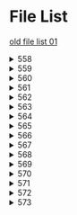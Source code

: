 # File List

[old file list 01](https://ponapon280.github.io/5chSummary/README_old_01.html)
<details>
<summary>558</summary>

- [sum](https://ponapon280.github.io/5chSummary/558/sum.html)
- [mod](https://ponapon280.github.io/5chSummary/558/mod.html)
- [url](https://ponapon280.github.io/5chSummary/558/url.html)

> sum_prefiles
>
>  - [sum_1](https://ponapon280.github.io/5chSummary/558/sum_prefiles/sum_1.html)
>  - [sum_2](https://ponapon280.github.io/5chSummary/558/sum_prefiles/sum_2.html)
>  - [sum_3](https://ponapon280.github.io/5chSummary/558/sum_prefiles/sum_3.html)
>  - [sum_4](https://ponapon280.github.io/5chSummary/558/sum_prefiles/sum_4.html)
>  - [sum_5](https://ponapon280.github.io/5chSummary/558/sum_prefiles/sum_5.html)

> mod_prefiles
>
>  - [mod_1](https://ponapon280.github.io/5chSummary/558/mod_prefiles/mod_1.html)
>  - [mod_2](https://ponapon280.github.io/5chSummary/558/mod_prefiles/mod_2.html)
>  - [mod_3](https://ponapon280.github.io/5chSummary/558/mod_prefiles/mod_3.html)
>  - [mod_4](https://ponapon280.github.io/5chSummary/558/mod_prefiles/mod_4.html)
>  - [mod_5](https://ponapon280.github.io/5chSummary/558/mod_prefiles/mod_5.html)
</details>

<details>
<summary>559</summary>

- [sum](https://ponapon280.github.io/5chSummary/559/sum.html)
- [mod](https://ponapon280.github.io/5chSummary/559/mod.html)
- [url](https://ponapon280.github.io/5chSummary/559/url.html)

> sum_prefiles
>
>  - [sum_1](https://ponapon280.github.io/5chSummary/559/sum_prefiles/sum_1.html)
>  - [sum_2](https://ponapon280.github.io/5chSummary/559/sum_prefiles/sum_2.html)
>  - [sum_3](https://ponapon280.github.io/5chSummary/559/sum_prefiles/sum_3.html)
>  - [sum_4](https://ponapon280.github.io/5chSummary/559/sum_prefiles/sum_4.html)
>  - [sum_5](https://ponapon280.github.io/5chSummary/559/sum_prefiles/sum_5.html)

> mod_prefiles
>
>  - [mod_1](https://ponapon280.github.io/5chSummary/559/mod_prefiles/mod_1.html)
>  - [mod_2](https://ponapon280.github.io/5chSummary/559/mod_prefiles/mod_2.html)
>  - [mod_3](https://ponapon280.github.io/5chSummary/559/mod_prefiles/mod_3.html)
>  - [mod_4](https://ponapon280.github.io/5chSummary/559/mod_prefiles/mod_4.html)
>  - [mod_5](https://ponapon280.github.io/5chSummary/559/mod_prefiles/mod_5.html)
</details>

<details>
<summary>560</summary>

- [sum](https://ponapon280.github.io/5chSummary/560/sum.html)
- [mod](https://ponapon280.github.io/5chSummary/560/mod.html)
- [url](https://ponapon280.github.io/5chSummary/560/url.html)

> sum_prefiles
>
>  - [sum_1](https://ponapon280.github.io/5chSummary/560/sum_prefiles/sum_1.html)
>  - [sum_2](https://ponapon280.github.io/5chSummary/560/sum_prefiles/sum_2.html)
>  - [sum_3](https://ponapon280.github.io/5chSummary/560/sum_prefiles/sum_3.html)
>  - [sum_4](https://ponapon280.github.io/5chSummary/560/sum_prefiles/sum_4.html)
>  - [sum_5](https://ponapon280.github.io/5chSummary/560/sum_prefiles/sum_5.html)

> mod_prefiles
>
>  - [mod_1](https://ponapon280.github.io/5chSummary/560/mod_prefiles/mod_1.html)
>  - [mod_2](https://ponapon280.github.io/5chSummary/560/mod_prefiles/mod_2.html)
>  - [mod_3](https://ponapon280.github.io/5chSummary/560/mod_prefiles/mod_3.html)
>  - [mod_4](https://ponapon280.github.io/5chSummary/560/mod_prefiles/mod_4.html)
>  - [mod_5](https://ponapon280.github.io/5chSummary/560/mod_prefiles/mod_5.html)
</details>

<details>
<summary>561</summary>

- [sum](https://ponapon280.github.io/5chSummary/561/sum.html)
- [mod](https://ponapon280.github.io/5chSummary/561/mod.html)
- [url](https://ponapon280.github.io/5chSummary/561/url.html)

> sum_prefiles
>
>  - [sum_1](https://ponapon280.github.io/5chSummary/561/sum_prefiles/sum_1.html)
>  - [sum_2](https://ponapon280.github.io/5chSummary/561/sum_prefiles/sum_2.html)
>  - [sum_3](https://ponapon280.github.io/5chSummary/561/sum_prefiles/sum_3.html)
>  - [sum_4](https://ponapon280.github.io/5chSummary/561/sum_prefiles/sum_4.html)
>  - [sum_5](https://ponapon280.github.io/5chSummary/561/sum_prefiles/sum_5.html)

> mod_prefiles
>
>  - [mod_1](https://ponapon280.github.io/5chSummary/561/mod_prefiles/mod_1.html)
>  - [mod_2](https://ponapon280.github.io/5chSummary/561/mod_prefiles/mod_2.html)
>  - [mod_3](https://ponapon280.github.io/5chSummary/561/mod_prefiles/mod_3.html)
>  - [mod_4](https://ponapon280.github.io/5chSummary/561/mod_prefiles/mod_4.html)
>  - [mod_5](https://ponapon280.github.io/5chSummary/561/mod_prefiles/mod_5.html)
</details>

<details>
<summary>562</summary>

- [sum](https://ponapon280.github.io/5chSummary/562/sum.html)
- [mod](https://ponapon280.github.io/5chSummary/562/mod.html)
- [url](https://ponapon280.github.io/5chSummary/562/url.html)

> sum_prefiles
>
>  - [sum_1](https://ponapon280.github.io/5chSummary/562/sum_prefiles/sum_1.html)
>  - [sum_2](https://ponapon280.github.io/5chSummary/562/sum_prefiles/sum_2.html)
>  - [sum_3](https://ponapon280.github.io/5chSummary/562/sum_prefiles/sum_3.html)
>  - [sum_4](https://ponapon280.github.io/5chSummary/562/sum_prefiles/sum_4.html)
>  - [sum_5](https://ponapon280.github.io/5chSummary/562/sum_prefiles/sum_5.html)

> mod_prefiles
>
>  - [mod_1](https://ponapon280.github.io/5chSummary/562/mod_prefiles/mod_1.html)
>  - [mod_2](https://ponapon280.github.io/5chSummary/562/mod_prefiles/mod_2.html)
>  - [mod_3](https://ponapon280.github.io/5chSummary/562/mod_prefiles/mod_3.html)
>  - [mod_4](https://ponapon280.github.io/5chSummary/562/mod_prefiles/mod_4.html)
>  - [mod_5](https://ponapon280.github.io/5chSummary/562/mod_prefiles/mod_5.html)
</details>

<details>
<summary>563</summary>

- [sum](https://ponapon280.github.io/5chSummary/563/sum.html)
- [mod](https://ponapon280.github.io/5chSummary/563/mod.html)
- [url](https://ponapon280.github.io/5chSummary/563/url.html)

> sum_prefiles
>
>  - [sum_1](https://ponapon280.github.io/5chSummary/563/sum_prefiles/sum_1.html)
>  - [sum_2](https://ponapon280.github.io/5chSummary/563/sum_prefiles/sum_2.html)
>  - [sum_3](https://ponapon280.github.io/5chSummary/563/sum_prefiles/sum_3.html)
>  - [sum_4](https://ponapon280.github.io/5chSummary/563/sum_prefiles/sum_4.html)
>  - [sum_5](https://ponapon280.github.io/5chSummary/563/sum_prefiles/sum_5.html)

> mod_prefiles
>
>  - [mod_1](https://ponapon280.github.io/5chSummary/563/mod_prefiles/mod_1.html)
>  - [mod_2](https://ponapon280.github.io/5chSummary/563/mod_prefiles/mod_2.html)
>  - [mod_3](https://ponapon280.github.io/5chSummary/563/mod_prefiles/mod_3.html)
>  - [mod_4](https://ponapon280.github.io/5chSummary/563/mod_prefiles/mod_4.html)
>  - [mod_5](https://ponapon280.github.io/5chSummary/563/mod_prefiles/mod_5.html)
</details>

<details>
<summary>564</summary>

- [sum](https://ponapon280.github.io/5chSummary/564/sum.html)
- [mod](https://ponapon280.github.io/5chSummary/564/mod.html)
- [url](https://ponapon280.github.io/5chSummary/564/url.html)

> sum_prefiles
>
>  - [sum_1](https://ponapon280.github.io/5chSummary/564/sum_prefiles/sum_1.html)
>  - [sum_2](https://ponapon280.github.io/5chSummary/564/sum_prefiles/sum_2.html)
>  - [sum_3](https://ponapon280.github.io/5chSummary/564/sum_prefiles/sum_3.html)
>  - [sum_4](https://ponapon280.github.io/5chSummary/564/sum_prefiles/sum_4.html)
>  - [sum_5](https://ponapon280.github.io/5chSummary/564/sum_prefiles/sum_5.html)

> mod_prefiles
>
>  - [mod_1](https://ponapon280.github.io/5chSummary/564/mod_prefiles/mod_1.html)
>  - [mod_2](https://ponapon280.github.io/5chSummary/564/mod_prefiles/mod_2.html)
>  - [mod_3](https://ponapon280.github.io/5chSummary/564/mod_prefiles/mod_3.html)
>  - [mod_4](https://ponapon280.github.io/5chSummary/564/mod_prefiles/mod_4.html)
>  - [mod_5](https://ponapon280.github.io/5chSummary/564/mod_prefiles/mod_5.html)
</details>

<details>
<summary>565</summary>

- [sum](https://ponapon280.github.io/5chSummary/565/sum.html)
- [mod](https://ponapon280.github.io/5chSummary/565/mod.html)
- [url](https://ponapon280.github.io/5chSummary/565/url.html)

> sum_prefiles
>
>  - [sum_1](https://ponapon280.github.io/5chSummary/565/sum_prefiles/sum_1.html)
>  - [sum_2](https://ponapon280.github.io/5chSummary/565/sum_prefiles/sum_2.html)
>  - [sum_3](https://ponapon280.github.io/5chSummary/565/sum_prefiles/sum_3.html)
>  - [sum_4](https://ponapon280.github.io/5chSummary/565/sum_prefiles/sum_4.html)
>  - [sum_5](https://ponapon280.github.io/5chSummary/565/sum_prefiles/sum_5.html)

> mod_prefiles
>
>  - [mod_1](https://ponapon280.github.io/5chSummary/565/mod_prefiles/mod_1.html)
>  - [mod_2](https://ponapon280.github.io/5chSummary/565/mod_prefiles/mod_2.html)
>  - [mod_3](https://ponapon280.github.io/5chSummary/565/mod_prefiles/mod_3.html)
>  - [mod_4](https://ponapon280.github.io/5chSummary/565/mod_prefiles/mod_4.html)
>  - [mod_5](https://ponapon280.github.io/5chSummary/565/mod_prefiles/mod_5.html)
</details>

<details>
<summary>566</summary>

- [sum](https://ponapon280.github.io/5chSummary/566/sum.html)
- [mod](https://ponapon280.github.io/5chSummary/566/mod.html)
- [url](https://ponapon280.github.io/5chSummary/566/url.html)

> sum_prefiles
>
>  - [sum_1](https://ponapon280.github.io/5chSummary/566/sum_prefiles/sum_1.html)
>  - [sum_2](https://ponapon280.github.io/5chSummary/566/sum_prefiles/sum_2.html)
>  - [sum_3](https://ponapon280.github.io/5chSummary/566/sum_prefiles/sum_3.html)
>  - [sum_4](https://ponapon280.github.io/5chSummary/566/sum_prefiles/sum_4.html)
>  - [sum_5](https://ponapon280.github.io/5chSummary/566/sum_prefiles/sum_5.html)

> mod_prefiles
>
>  - [mod_1](https://ponapon280.github.io/5chSummary/566/mod_prefiles/mod_1.html)
>  - [mod_2](https://ponapon280.github.io/5chSummary/566/mod_prefiles/mod_2.html)
>  - [mod_3](https://ponapon280.github.io/5chSummary/566/mod_prefiles/mod_3.html)
>  - [mod_4](https://ponapon280.github.io/5chSummary/566/mod_prefiles/mod_4.html)
>  - [mod_5](https://ponapon280.github.io/5chSummary/566/mod_prefiles/mod_5.html)
</details>

<details>
<summary>567</summary>

- [sum](https://ponapon280.github.io/5chSummary/567/sum.html)
- [mod](https://ponapon280.github.io/5chSummary/567/mod.html)
- [url](https://ponapon280.github.io/5chSummary/567/url.html)

> sum_prefiles
>
>  - [sum_1](https://ponapon280.github.io/5chSummary/567/sum_prefiles/sum_1.html)
>  - [sum_2](https://ponapon280.github.io/5chSummary/567/sum_prefiles/sum_2.html)
>  - [sum_3](https://ponapon280.github.io/5chSummary/567/sum_prefiles/sum_3.html)
>  - [sum_4](https://ponapon280.github.io/5chSummary/567/sum_prefiles/sum_4.html)
>  - [sum_5](https://ponapon280.github.io/5chSummary/567/sum_prefiles/sum_5.html)

> mod_prefiles
>
>  - [mod_1](https://ponapon280.github.io/5chSummary/567/mod_prefiles/mod_1.html)
>  - [mod_2](https://ponapon280.github.io/5chSummary/567/mod_prefiles/mod_2.html)
>  - [mod_3](https://ponapon280.github.io/5chSummary/567/mod_prefiles/mod_3.html)
>  - [mod_4](https://ponapon280.github.io/5chSummary/567/mod_prefiles/mod_4.html)
>  - [mod_5](https://ponapon280.github.io/5chSummary/567/mod_prefiles/mod_5.html)
</details>

<details>
<summary>568</summary>

- [sum](https://ponapon280.github.io/5chSummary/568/sum.html)
- [mod](https://ponapon280.github.io/5chSummary/568/mod.html)
- [url](https://ponapon280.github.io/5chSummary/568/url.html)

> sum_prefiles
>
>  - [sum_1](https://ponapon280.github.io/5chSummary/568/sum_prefiles/sum_1.html)
>  - [sum_2](https://ponapon280.github.io/5chSummary/568/sum_prefiles/sum_2.html)
>  - [sum_3](https://ponapon280.github.io/5chSummary/568/sum_prefiles/sum_3.html)
>  - [sum_4](https://ponapon280.github.io/5chSummary/568/sum_prefiles/sum_4.html)
>  - [sum_5](https://ponapon280.github.io/5chSummary/568/sum_prefiles/sum_5.html)

> mod_prefiles
>
>  - [mod_1](https://ponapon280.github.io/5chSummary/568/mod_prefiles/mod_1.html)
>  - [mod_2](https://ponapon280.github.io/5chSummary/568/mod_prefiles/mod_2.html)
>  - [mod_3](https://ponapon280.github.io/5chSummary/568/mod_prefiles/mod_3.html)
>  - [mod_4](https://ponapon280.github.io/5chSummary/568/mod_prefiles/mod_4.html)
>  - [mod_5](https://ponapon280.github.io/5chSummary/568/mod_prefiles/mod_5.html)
</details>

<details>
<summary>569</summary>

- [sum](https://ponapon280.github.io/5chSummary/569/sum.html)
- [mod](https://ponapon280.github.io/5chSummary/569/mod.html)
- [url](https://ponapon280.github.io/5chSummary/569/url.html)

> sum_prefiles
>
>  - [sum_1](https://ponapon280.github.io/5chSummary/569/sum_prefiles/sum_1.html)
>  - [sum_2](https://ponapon280.github.io/5chSummary/569/sum_prefiles/sum_2.html)
>  - [sum_3](https://ponapon280.github.io/5chSummary/569/sum_prefiles/sum_3.html)
>  - [sum_4](https://ponapon280.github.io/5chSummary/569/sum_prefiles/sum_4.html)
>  - [sum_5](https://ponapon280.github.io/5chSummary/569/sum_prefiles/sum_5.html)

> mod_prefiles
>
>  - [mod_1](https://ponapon280.github.io/5chSummary/569/mod_prefiles/mod_1.html)
>  - [mod_2](https://ponapon280.github.io/5chSummary/569/mod_prefiles/mod_2.html)
>  - [mod_3](https://ponapon280.github.io/5chSummary/569/mod_prefiles/mod_3.html)
>  - [mod_4](https://ponapon280.github.io/5chSummary/569/mod_prefiles/mod_4.html)
>  - [mod_5](https://ponapon280.github.io/5chSummary/569/mod_prefiles/mod_5.html)
</details>

<details>
<summary>570</summary>

- [sum](https://ponapon280.github.io/5chSummary/570/sum.html)
- [mod](https://ponapon280.github.io/5chSummary/570/mod.html)
- [url](https://ponapon280.github.io/5chSummary/570/url.html)

> sum_prefiles
>
>  - [sum_1](https://ponapon280.github.io/5chSummary/570/sum_prefiles/sum_1.html)
>  - [sum_2](https://ponapon280.github.io/5chSummary/570/sum_prefiles/sum_2.html)
>  - [sum_3](https://ponapon280.github.io/5chSummary/570/sum_prefiles/sum_3.html)
>  - [sum_4](https://ponapon280.github.io/5chSummary/570/sum_prefiles/sum_4.html)
>  - [sum_5](https://ponapon280.github.io/5chSummary/570/sum_prefiles/sum_5.html)

> mod_prefiles
>
>  - [mod_1](https://ponapon280.github.io/5chSummary/570/mod_prefiles/mod_1.html)
>  - [mod_2](https://ponapon280.github.io/5chSummary/570/mod_prefiles/mod_2.html)
>  - [mod_3](https://ponapon280.github.io/5chSummary/570/mod_prefiles/mod_3.html)
>  - [mod_4](https://ponapon280.github.io/5chSummary/570/mod_prefiles/mod_4.html)
>  - [mod_5](https://ponapon280.github.io/5chSummary/570/mod_prefiles/mod_5.html)
</details>

<details>
<summary>571</summary>

- [sum](https://ponapon280.github.io/5chSummary/571/sum.html)
- [mod](https://ponapon280.github.io/5chSummary/571/mod.html)
- [url](https://ponapon280.github.io/5chSummary/571/url.html)

> sum_prefiles
>
>  - [sum_1](https://ponapon280.github.io/5chSummary/571/sum_prefiles/sum_1.html)
>  - [sum_2](https://ponapon280.github.io/5chSummary/571/sum_prefiles/sum_2.html)
>  - [sum_3](https://ponapon280.github.io/5chSummary/571/sum_prefiles/sum_3.html)
>  - [sum_4](https://ponapon280.github.io/5chSummary/571/sum_prefiles/sum_4.html)
>  - [sum_5](https://ponapon280.github.io/5chSummary/571/sum_prefiles/sum_5.html)

> mod_prefiles
>
>  - [mod_1](https://ponapon280.github.io/5chSummary/571/mod_prefiles/mod_1.html)
>  - [mod_2](https://ponapon280.github.io/5chSummary/571/mod_prefiles/mod_2.html)
>  - [mod_3](https://ponapon280.github.io/5chSummary/571/mod_prefiles/mod_3.html)
>  - [mod_4](https://ponapon280.github.io/5chSummary/571/mod_prefiles/mod_4.html)
>  - [mod_5](https://ponapon280.github.io/5chSummary/571/mod_prefiles/mod_5.html)
</details>

<details>
<summary>572</summary>

- [sum](https://ponapon280.github.io/5chSummary/572/sum.html)
- [mod](https://ponapon280.github.io/5chSummary/572/mod.html)
- [url](https://ponapon280.github.io/5chSummary/572/url.html)

> sum_prefiles
>
>  - [sum_1](https://ponapon280.github.io/5chSummary/572/sum_prefiles/sum_1.html)
>  - [sum_2](https://ponapon280.github.io/5chSummary/572/sum_prefiles/sum_2.html)
>  - [sum_3](https://ponapon280.github.io/5chSummary/572/sum_prefiles/sum_3.html)
>  - [sum_4](https://ponapon280.github.io/5chSummary/572/sum_prefiles/sum_4.html)
>  - [sum_5](https://ponapon280.github.io/5chSummary/572/sum_prefiles/sum_5.html)

> mod_prefiles
>
>  - [mod_1](https://ponapon280.github.io/5chSummary/572/mod_prefiles/mod_1.html)
>  - [mod_2](https://ponapon280.github.io/5chSummary/572/mod_prefiles/mod_2.html)
>  - [mod_3](https://ponapon280.github.io/5chSummary/572/mod_prefiles/mod_3.html)
>  - [mod_4](https://ponapon280.github.io/5chSummary/572/mod_prefiles/mod_4.html)
>  - [mod_5](https://ponapon280.github.io/5chSummary/572/mod_prefiles/mod_5.html)
</details>

<details>
<summary>573</summary>

- [sum](https://ponapon280.github.io/5chSummary/573/sum.html)
- [mod](https://ponapon280.github.io/5chSummary/573/mod.html)
- [url](https://ponapon280.github.io/5chSummary/573/url.html)
- [tools](https://ponapon280.github.io/5chSummary/573/tools.html)

> sum_prefiles
>
>  - [sum_1](https://ponapon280.github.io/5chSummary/573/sum_prefiles/sum_1.html)
>  - [sum_2](https://ponapon280.github.io/5chSummary/573/sum_prefiles/sum_2.html)
>  - [sum_3](https://ponapon280.github.io/5chSummary/573/sum_prefiles/sum_3.html)
>  - [sum_4](https://ponapon280.github.io/5chSummary/573/sum_prefiles/sum_4.html)
>  - [sum_5](https://ponapon280.github.io/5chSummary/573/sum_prefiles/sum_5.html)

> mod_prefiles
>
>  - [mod_1](https://ponapon280.github.io/5chSummary/573/mod_prefiles/mod_1.html)
>  - [mod_2](https://ponapon280.github.io/5chSummary/573/mod_prefiles/mod_2.html)
>  - [mod_3](https://ponapon280.github.io/5chSummary/573/mod_prefiles/mod_3.html)
>  - [mod_4](https://ponapon280.github.io/5chSummary/573/mod_prefiles/mod_4.html)
>  - [mod_5](https://ponapon280.github.io/5chSummary/573/mod_prefiles/mod_5.html)
</details>

